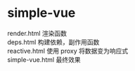 # simple-vue

render.html 渲染函数  
deps.html 构建依赖，副作用函数  
reactive.html 使用 proxy 将数据变为响应式  
simple-vue.html 最终效果